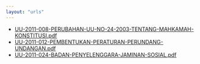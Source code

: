 ```yaml
---
layout: "urls"
---
```

* [UU-2011-008-PERUBAHAN-UU-NO-24-2003-TENTANG-MAHKAMAH-KONSTITUSI.pdf](UU-2011-008-PERUBAHAN-UU-NO-24-2003-TENTANG-MAHKAMAH-KONSTITUSI.pdf)
* [UU-2011-012-PEMBENTUKAN-PERATURAN-PERUNDANG-UNDANGAN.pdf](UU-2011-012-PEMBENTUKAN-PERATURAN-PERUNDANG-UNDANGAN.pdf)
* [UU-2011-024-BADAN-PENYELENGGARA-JAMINAN-SOSIAL.pdf](UU-2011-024-BADAN-PENYELENGGARA-JAMINAN-SOSIAL.pdf)
